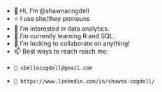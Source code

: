- 👋 Hi, I’m @shawnacogdell
- :star: I use she/they pronouns 
- 👀 I’m interested in data analytics.
- 🌱 I’m currently learning R and SQL.
- 👥 I’m looking to collaborate on anything!
- 📫 Best ways to reach reach me: 
-     📧 sbellecogdell@gmail.com 
-     👤 https://www.linkedin.com/in/shawna-cogdell/

<!---
shawnacogdell/shawnacogdell is a ✨ special ✨ repository because its `README.md` (this file) appears on your GitHub profile.
You can click the Preview link to take a look at your changes.
--->

